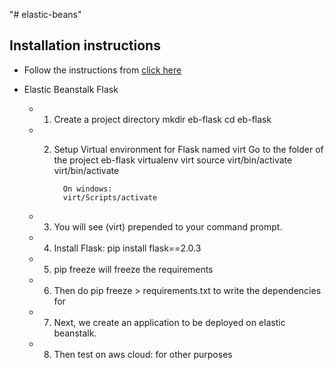 "# elastic-beans" 

## Installation instructions
   * Follow the instructions from [click here](https://docs.aws.amazon.com/elasticbeanstalk/latest/dg/Welcome.html)

   * Elastic Beanstalk Flask
     * 1. Create a project directory
     	  		mkdir eb-flask
     	  		cd eb-flask

     * 2. Setup Virtual environment for Flask named virt
          Go to the folder of the project eb-flask
          		virtualenv virt
          		source virt/bin/activate
          		virt/bin/activate

          		On windows:
          		virt/Scripts/activate

      * 3. You will see (virt) prepended to your command prompt.
      * 4. Install Flask: pip install flask==2.0.3
      * 5. pip freeze will freeze the requirements 
      * 6. Then do pip freeze > requirements.txt to write the 
        dependencies for 

      * 7. Next, we create an application to be deployed on elastic beanstalk. 

      * 8. Then test on aws cloud: for other purposes